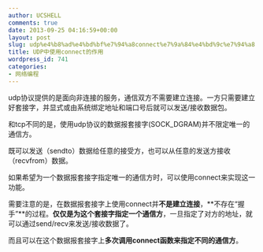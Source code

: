 ```yaml
---
author: UCSHELL
comments: true
date: 2013-09-25 04:16:59+00:00
layout: post
slug: udp%e4%b8%ad%e4%bd%bf%e7%94%a8connect%e7%9a%84%e4%bd%9c%e7%94%a8
title: UDP中使用connect的作用
wordpress_id: 741
categories:
- 网络编程
---
```


udp协议提供的是面向非连接的服务，通信双方不需要建立连接。一方只需要建立好套接字，并显式或由系统绑定地址和端口号后就可以发送/接收数据包。

和tcp不同的是，使用udp协议的数据报套接字(SOCK_DGRAM)并不限定唯一的通信方。

既可以发送（sendto）数据给任意的接受方，也可以从任意的发送方接收（recvfrom）数据。

如果希望为一个数据报套接字指定唯一的通信方时，可以使用connect来实现这一功能。

需要注意的是，在数据报套接字上使用connect并**不是建立连接**，**不存在“握手”**的过程。**仅仅是为这个套接字指定一个通信方**，一旦指定了对方的地址，就可以通过send/recv来发送/接收数据了。

而且可以在这个数据报套接字上**多次调用connect函数来指定不同的通信方**。
